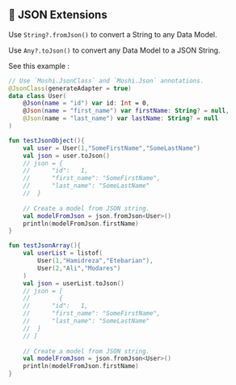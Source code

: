 ## 💉 JSON Extensions

Use `String?.fromJson()` to convert a String to any Data Model.

Use `Any?.toJson()` to convert any Data Model to a JSON String.

 See this example : 

```kotlin
// Use `Moshi.JsonClass` and `Moshi.Json` annotations.
@JsonClass(generateAdapter = true)  
data class User(  
    @Json(name = "id") var id: Int = 0,  
    @Json(name = "first_name") var firstName: String? = null,  
    @Json(name = "last_name") var lastName: String? = null  
)

fun testJsonObject(){
    val user = User(1,"SomeFirstName","SomeLastName")
    val json = user.toJson()   
    // json = {
    //      "id": 	1,
    //      "first_name": "SomeFirstName",
    //      "last_name": "SomeLastName"
    //  }
    
    // Create a model from JSON string.
    val modelFromJson = json.fromJson<User>()
    println(modelFromJson.firstName)
}

fun testJsonArray(){
    val userList = listof(
        User(1,"Hamidreza","Etebarian"),
        User(2,"Ali","Modares")
    )
    val json = userList.toJson()   
    // json = [
    //        {
    //      "id": 	1,
    //      "first_name": "SomeFirstName",
    //      "last_name": "SomeLastName"
    //  }
    // ]
    
    // Create a model from JSON string.
    val modelFromJson = json.fromJson<User>()
    println(modelFromJson.firstName)
}

```
<!--stackedit_data:
eyJoaXN0b3J5IjpbLTE0MjI2OTA0MjksLTQ0NDYyMTA3NiwtMT
gzNjQ4MzkwNl19
-->